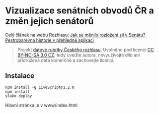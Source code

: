 # Vizualizace senátních obvodů ČR a změn jejich senátorů

Celý článek na webu Rozhlasu: [Jak se měnilo rozložení sil v Senátu? Pestrobarevná historie v přehledné aplikaci](http://www.rozhlas.cz/zpravy/data/_zprava/jak-se-menilo-rozlozeni-sil-v-senatu-pestrobarevna-historie-v-prehledne-aplikaci--1411616)

> Projekt [datové rubriky Českého rozhlasu](http://www.rozhlas.cz/zpravy/data/). Uvolněno pod licencí [CC BY-NC-SA 3.0 CZ](http://creativecommons.org/licenses/by-nc-sa/3.0/cz/), tedy uveďte autora, nevyužívejte dílo ani přidružená data komerčně a zachovejte licenci.

## Instalace

    npm install -g LiveScript@1.2.0
    npm install
    slake deploy

Hlavní stránka je v www/index.html
